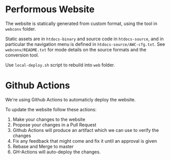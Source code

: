 # Performous Website

The website is statically generated from custom format, using the tool in `webconv` folder.

Static assets are in `htdocs-binary` and source code in `htdocs-source`, and in particular the navigation menu is defined in `htdocs-source/AWC-cfg.txt`. See `webconv/README.txt` for mode details on the source formats and the conversion tool.

Use `local-deploy.sh` script to rebuild into `web` folder.

# Github Actions

We're using Github Actions to automaticly deploy the website.

To update the website follow these actions:

1. Make your changes to the website
2. Propose your changes in a Pull Request
3. Github Actions will produce an artifact which we can use to verify the changes
4. Fix any feedback that might come and fix it until an approval is given
5. Rebase and Merge to master
6. GH-Actions will auto-deploy the changes.